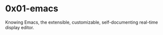 # 0x01-emacs
Knowing Emacs, the extensible, customizable, self-documenting real-time display editor.